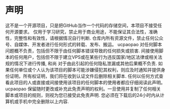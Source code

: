 # 声明
这不是一个开源项目，只是把GitHub当作一个代码的存储空间，本项目不接受任何开源要求。
仅用于学习研究，禁止用于商业用途，不能保证其合法性，准确性，完整性和有效性，请根据情况自行判断.
仓库内所有资源文件，禁止任何公众号、自媒体、开发者进行任何形式的转载、发布、搬运。
ucpaopao 对任何脚本问题概不负责，包括但不限于由任何脚本错误导致的任何损失或损害.
间接使用脚本的任何用户，包括但不限于建立VPS或在某些行为违反国家/地区法律或相关法规的情况下进行传播, 和尚 对于由此引起的任何隐私泄漏或其他后果概不负责.
如果任何单位或个人认为该项目的脚本可能涉嫌侵犯其权利，则应及时通知并提供身份证明，所有权证明，我们将在收到认证文件后删除相关脚本.
任何以任何方式查看此项目的人或直接或间接使用该项目的任何脚本的使用者都应仔细阅读此声明。 
ucpaopao 保留随时更改或补充此免责声明的权利。一旦使用并复制了任何相关脚本或项目的规则，则视为您已接受此免责声明.
您必须在下载后的24小时内从计算机或手机中完全删除以上内容.
